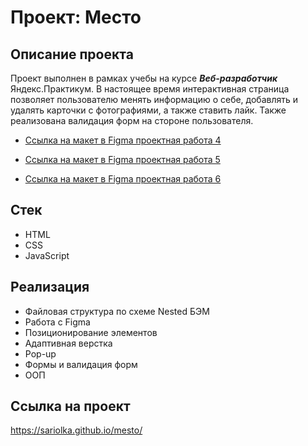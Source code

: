 # Проект: Место  

## Описание проекта  
Проект выполнен в рамках учебы на курсе *__Веб-разработчик__* Яндекс.Практикум. В настоящее время интерактивная страница позволяет пользователю менять информацию о себе, добавлять и удалять карточки с фотографиями, а также ставить лайк. Также реализована валидация форм на стороне пользoвателя. 

* [Ссылка на макет в Figma проектная работа 4](https://www.figma.com/file/2cn9N9jSkmxD84oJik7xL7/JavaScript.-Sprint-4?node-id=0%3A1)

* [Ссылка на макет в Figma проектная работа 5](https://www.figma.com/file/bjyvbKKJN2naO0ucURl2Z0/JavaScript.-Sprint-5?node-id=0%3A1)

* [Ссылка на макет в Figma проектная работа 6](https://www.figma.com/file/kRVLKwYG3d1HGLvh7JFWRT/JavaScript.-Sprint-6?node-id=1124%3A73&t=R9ebRmGp3oxAe133-0)

## Стек
* HTML  
* CSS
* JavaScript  

## Реализация   
* Файловая структура по схеме Nested БЭМ  
* Работа с Figma  
* Позиционирование элементов
* Адаптивная верстка
* Pop-up
* Формы и валидация форм
* ООП

## Ссылка на проект  
https://sariolka.github.io/mesto/